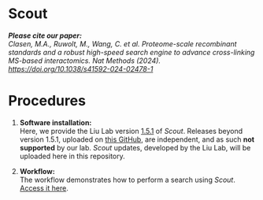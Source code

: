 # Scout
_<b>Please cite our paper:</b>_<br/>
_Clasen, M.A., Ruwolt, M., Wang, C. et al. Proteome-scale recombinant standards and a robust high-speed search engine to advance cross-linking MS-based interactomics. Nat Methods (2024). https://doi.org/10.1038/s41592-024-02478-1_

# Procedures

1. **Software installation:**<br/>
Here, we provide the Liu Lab version [1.5.1](https://github.com/diogobor/Scout/releases/tag/1.5.1) of _Scout_.
Releases beyond version 1.5.1, uploaded on [this GitHub](https://github.com/diogobor/Scout), are independent, and as such **not supported** by our lab.
_Scout_ updates, developed by the Liu Lab, will be uploaded here in this repository.

1. **Workflow:**<br/>
The workflow demonstrates how to perform a search using _Scout_. [Access it here](https://github.com/diogobor/Scout/#readme).
